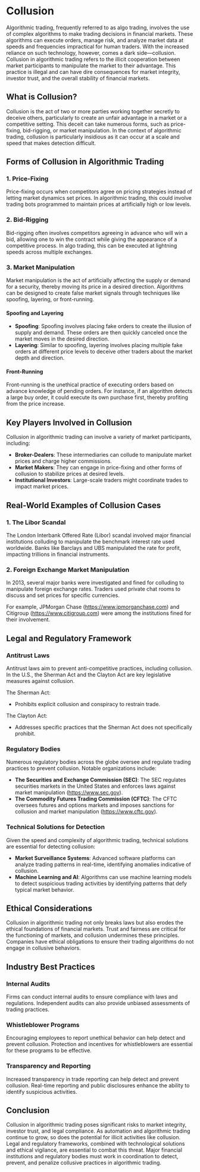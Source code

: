 # Collusion

Algorithmic trading, frequently referred to as algo trading, involves the use of complex algorithms to make trading decisions in financial markets. These algorithms can execute orders, manage risk, and analyze market data at speeds and frequencies impractical for human traders. With the increased reliance on such technology, however, comes a dark side—collusion. Collusion in algorithmic trading refers to the illicit cooperation between market participants to manipulate the market to their advantage. This practice is illegal and can have dire consequences for market integrity, investor trust, and the overall stability of financial markets.

## What is Collusion?

Collusion is the act of two or more parties working together secretly to deceive others, particularly to create an unfair advantage in a market or a competitive setting. This deceit can take numerous forms, such as price-fixing, bid-rigging, or market manipulation. In the context of algorithmic trading, collusion is particularly insidious as it can occur at a scale and speed that makes detection difficult. 

## Forms of Collusion in Algorithmic Trading

### 1. Price-Fixing

Price-fixing occurs when competitors agree on pricing strategies instead of letting market dynamics set prices. In algorithmic trading, this could involve trading bots programmed to maintain prices at artificially high or low levels. 

### 2. Bid-Rigging

Bid-rigging often involves competitors agreeing in advance who will win a bid, allowing one to win the contract while giving the appearance of a competitive process. In algo trading, this can be executed at lightning speeds across multiple exchanges.

### 3. Market Manipulation

Market manipulation is the act of artificially affecting the supply or demand for a security, thereby moving its price in a desired direction. Algorithms can be designed to create false market signals through techniques like spoofing, layering, or front-running.

#### Spoofing and Layering

- **Spoofing**: Spoofing involves placing fake orders to create the illusion of supply and demand. These orders are then quickly canceled once the market moves in the desired direction.
- **Layering**: Similar to spoofing, layering involves placing multiple fake orders at different price levels to deceive other traders about the market depth and direction.

#### Front-Running

Front-running is the unethical practice of executing orders based on advance knowledge of pending orders. For instance, if an algorithm detects a large buy order, it could execute its own purchase first, thereby profiting from the price increase.

## Key Players Involved in Collusion

Collusion in algorithmic trading can involve a variety of market participants, including:

- **Broker-Dealers**: These intermediaries can collude to manipulate market prices and charge higher commissions.
- **Market Makers**: They can engage in price-fixing and other forms of collusion to stabilize prices at desired levels.
- **Institutional Investors**: Large-scale traders might coordinate trades to impact market prices.

## Real-World Examples of Collusion Cases

### 1. The Libor Scandal

The London Interbank Offered Rate (Libor) scandal involved major financial institutions colluding to manipulate the benchmark interest rate used worldwide. Banks like Barclays and UBS manipulated the rate for profit, impacting trillions in financial instruments.

### 2. Foreign Exchange Market Manipulation

In 2013, several major banks were investigated and fined for colluding to manipulate foreign exchange rates. Traders used private chat rooms to discuss and set prices for specific currencies. 

For example, JPMorgan Chase (https://www.jpmorganchase.com) and Citigroup (https://www.citigroup.com) were among the institutions fined for their involvement.

## Legal and Regulatory Framework

### Antitrust Laws

Antitrust laws aim to prevent anti-competitive practices, including collusion. In the U.S., the Sherman Act and the Clayton Act are key legislative measures against collusion.

The Sherman Act:
- Prohibits explicit collusion and conspiracy to restrain trade.
  
The Clayton Act:
- Addresses specific practices that the Sherman Act does not specifically prohibit.

### Regulatory Bodies

Numerous regulatory bodies across the globe oversee and regulate trading practices to prevent collusion. Notable organizations include:

- **The Securities and Exchange Commission (SEC)**: The SEC regulates securities markets in the United States and enforces laws against market manipulation (https://www.sec.gov).
- **The Commodity Futures Trading Commission (CFTC)**: The CFTC oversees futures and options markets and imposes sanctions for collusion and market manipulation (https://www.cftc.gov).

### Technical Solutions for Detection

Given the speed and complexity of algorithmic trading, technical solutions are essential for detecting collusion:

- **Market Surveillance Systems**: Advanced software platforms can analyze trading patterns in real-time, identifying anomalies indicative of collusion.
- **Machine Learning and AI**: Algorithms can use machine learning models to detect suspicious trading activities by identifying patterns that defy typical market behavior.
  
## Ethical Considerations

Collusion in algorithmic trading not only breaks laws but also erodes the ethical foundations of financial markets. Trust and fairness are critical for the functioning of markets, and collusion undermines these principles. Companies have ethical obligations to ensure their trading algorithms do not engage in collusive behaviors.

## Industry Best Practices

### Internal Audits

Firms can conduct internal audits to ensure compliance with laws and regulations. Independent audits can also provide unbiased assessments of trading practices.

### Whistleblower Programs

Encouraging employees to report unethical behavior can help detect and prevent collusion. Protection and incentives for whistleblowers are essential for these programs to be effective.

### Transparency and Reporting

Increased transparency in trade reporting can help detect and prevent collusion. Real-time reporting and public disclosures enhance the ability to identify suspicious activities.

## Conclusion

Collusion in algorithmic trading poses significant risks to market integrity, investor trust, and legal compliance. As automation and algorithmic trading continue to grow, so does the potential for illicit activities like collusion. Legal and regulatory frameworks, combined with technological solutions and ethical vigilance, are essential to combat this threat. Major financial institutions and regulatory bodies must work in coordination to detect, prevent, and penalize collusive practices in algorithmic trading.